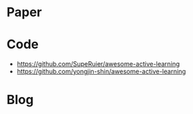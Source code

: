 # Paper


# Code
- https://github.com/SupeRuier/awesome-active-learning
- https://github.com/yongjin-shin/awesome-active-learning


# Blog



